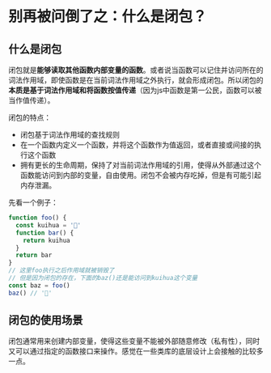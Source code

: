 # 别再被问倒了之：什么是闭包？
## 什么是闭包
闭包就是**能够读取其他函数内部变量的函数**。或者说当函数可以记住并访问所在的词法作用域，即使函数是在当前词法作用域之外执行，就会形成闭包。所以闭包的**本质是基于词法作用域和将函数按值传递**（因为js中函数是第一公民，函数可以被当作值传递）。

闭包的特点：
* 闭包基于词法作用域的查找规则
* 在一个函数内定义一个函数，并将这个函数作为值返回，或者直接或间接的执行这个函数
* 拥有更长的生命周期，保持了对当前词法作用域的引用，使得从外部通过这个函数能访问到内部的变量，自由使用。闭包不会被内存吃掉，但是有可能引起内存泄漏。

先看一个例子：
```js
function foo() {
  const kuihua = '🌻'
  function bar() {
    return kuihua
  }
  return bar
}
// 这里foo执行之后作用域就被销毁了
// 但是因为闭包的存在，下面的baz()还是能访问到kuihua这个变量
const baz = foo()
baz() // '🌻'
```
## 闭包的使用场景
闭包通常用来创建内部变量，使得这些变量不能被外部随意修改（私有性），同时又可以通过指定的函数接口来操作。感觉在一些类库的底层设计上会接触的比较多一点。
